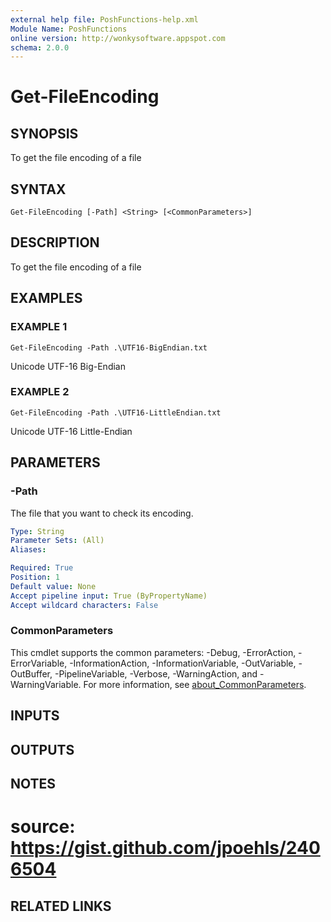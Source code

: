 ```yaml
---
external help file: PoshFunctions-help.xml
Module Name: PoshFunctions
online version: http://wonkysoftware.appspot.com
schema: 2.0.0
---
```


# Get-FileEncoding

## SYNOPSIS
To get the file encoding of a file

## SYNTAX

```
Get-FileEncoding [-Path] <String> [<CommonParameters>]
```

## DESCRIPTION
To get the file encoding of a file

## EXAMPLES

### EXAMPLE 1
```
Get-FileEncoding -Path .\UTF16-BigEndian.txt
```

Unicode UTF-16 Big-Endian

### EXAMPLE 2
```
Get-FileEncoding -Path .\UTF16-LittleEndian.txt
```

Unicode UTF-16 Little-Endian

## PARAMETERS

### -Path
The file that you want to check its encoding.

```yaml
Type: String
Parameter Sets: (All)
Aliases:

Required: True
Position: 1
Default value: None
Accept pipeline input: True (ByPropertyName)
Accept wildcard characters: False
```

### CommonParameters
This cmdlet supports the common parameters: -Debug, -ErrorAction, -ErrorVariable, -InformationAction, -InformationVariable, -OutVariable, -OutBuffer, -PipelineVariable, -Verbose, -WarningAction, and -WarningVariable. For more information, see [about_CommonParameters](http://go.microsoft.com/fwlink/?LinkID=113216).

## INPUTS

## OUTPUTS

## NOTES
# source: https://gist.github.com/jpoehls/2406504

## RELATED LINKS
